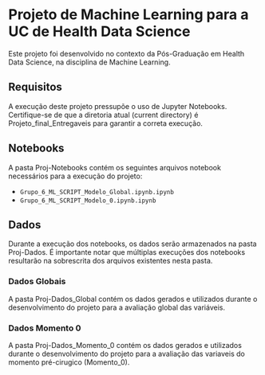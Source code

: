 # Projeto de Machine Learning para a UC de Health Data Science

Este projeto foi desenvolvido no contexto da Pós-Graduação em Health Data Science, na disciplina de Machine Learning.

## Requisitos

A execução deste projeto pressupõe o uso de Jupyter Notebooks. Certifique-se de que a diretoria atual (current directory) é Projeto_final_Entregaveis para garantir a correta execução.

## Notebooks

A pasta Proj-Notebooks contém os seguintes arquivos notebook necessários para a execução do projeto:

- `Grupo_6_ML_SCRIPT_Modelo_Global.ipynb.ipynb`
- `Grupo_6_ML_SCRIPT_Modelo_0.ipynb.ipynb`

## Dados

Durante a execução dos notebooks, os dados serão armazenados na pasta Proj-Dados. É importante notar que múltiplas execuções dos notebooks resultarão na sobrescrita dos arquivos existentes nesta pasta.

### Dados Globais

A pasta Proj-Dados_Global contém os dados gerados e utilizados durante o desenvolvimento do projeto para a avaliação global das variáveis.

### Dados Momento 0

A pasta Proj-Dados_Momento_0 contém os dados gerados e utilizados durante o desenvolvimento do projeto para a avaliação das variaveis do momento pré-cirugico (Momento_0).
